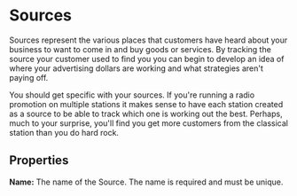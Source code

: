 # Sources

Sources represent the various places that customers have heard about your business to want to come in and buy goods or services. By tracking the source your customer used to find you you can begin to develop an idea of where your advertising dollars are working and what strategies aren't paying off.

You should get specific with your sources. If you're running a radio promotion on multiple stations it makes sense to have each station created as a source to be able to track which one is working out the best. Perhaps, much to your surprise, you'll find you get more customers from the classical station than you do hard rock.

## Properties

**Name:** The name of the Source. The name is required and must be unique.

